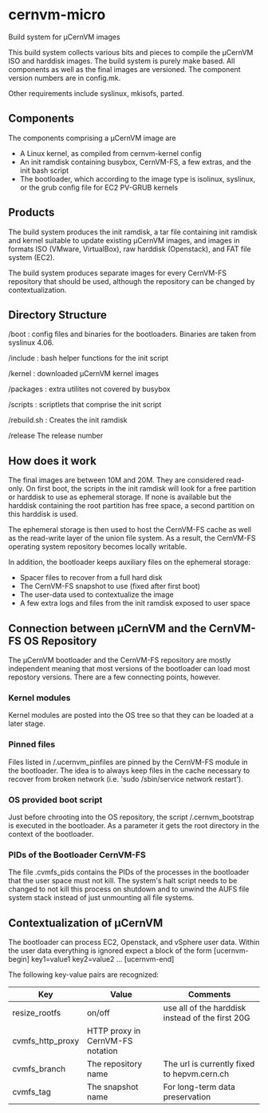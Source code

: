 cernvm-micro
============

Build system for µCernVM images

This build system collects various bits and pieces to compile the µCernVM
ISO and harddisk images.  The build system is purely make based.  All components
as well as the final images are versioned.  The component version numbers
are in config.mk.

Other requirements include syslinux, mkisofs, parted.


## Components

The components comprising a µCernVM image are
  * A Linux kernel, as compiled from cernvm-kernel config
  * An init ramdisk containing busybox, CernVM-FS, a few extras, and the init
  bash script
  * The bootloader, which according to the image type is isolinux, syslinux,
  or the grub config file for EC2 PV-GRUB kernels


## Products

The build system produces the init ramdisk, a tar file containing init ramdisk
and kernel suitable to update existing µCernVM images, and images in formats
ISO (VMware, VirtualBox), raw harddisk (Openstack), and FAT file system (EC2).

The build system produces separate images for every CernVM-FS repository that
should be used, although the repository can be changed by contextualization.


## Directory Structure

/boot
: config files and binaries for the bootloaders.  Binaries are taken from
syslinux 4.06.

/include
: bash helper functions for the init script

/kernel
: downloaded µCernVM kernel images

/packages
: extra utilites not covered by busybox

/scripts
: scriptlets that comprise the init script

/rebuild.sh
: Creates the init ramdisk

/release
The release number


## How does it work

The final images are between 10M and 20M.  They are considered read-only.
On first boot, the scripts in the init ramdisk will look for a free partition
or harddisk to use as ephemeral storage.  If none is available but the harddisk
containing the root partition has free space, a second partition on this
harddisk is used.

The ephemeral storage is then used to host the CernVM-FS cache as well as the
read-write layer of the union file system.  As a result, the CernVM-FS operating
system repository becomes locally writable.

In addition, the bootloader keeps auxiliary files on the ephemeral storage:
  * Spacer files to recover from a full hard disk
  * The CernVM-FS snapshot to use (fixed after first boot)
  * The user-data used to contextualize the image
  * A few extra logs and files from the init ramdisk exposed to user space


## Connection between µCernVM and the CernVM-FS OS Repository

The µCernVM bootloader and the CernVM-FS repository are mostly independent
meaning that most versions of the bootloader can load most repostory versions.
There are a few connecting points, however.

### Kernel modules
Kernel modules are posted into the OS tree
so that they can be loaded at a later stage.

### Pinned files
Files listed in /.ucernvm_pinfiles are pinned by the CernVM-FS module in the
bootloader.
The idea is to always keep files in the cache necessary to recover
from broken network (i.e. 'sudo /sbin/service network restart').

### OS provided boot script

Just before chrooting into the OS repository, the script /.cernvm_bootstrap
is executed in the bootloader.  As a parameter it gets the root directory in
the context of the bootloader.

### PIDs of the Bootloader CernVM-FS

The file .cvmfs_pids contains the PIDs of the processes in the bootloader that
the user space must not kill.  The system's halt script needs to be
changed to not kill this process on shutdown and
to unwind the AUFS file system stack instead of just unmounting all file systems.


## Contextualization of µCernVM

The bootloader can process EC2, Openstack, and vSphere user data.  Within the
user data everything is ignored expect a block of the form
    [ucernvm-begin]
    key1=value1
    key2=value2
    ...
    [ucernvm-end]

The following key-value pairs are recognized:

| Key             | Value                             | Comments                                         |
|-----------------|-----------------------------------|--------------------------------------------------|
|resize_rootfs    | on/off                            | use all of the harddisk instead of the first 20G |
|cvmfs_http_proxy | HTTP proxy in CernVM-FS notation  |                                                  |
|cvmfs_branch     | The repository name               | The url is currently fixed to hepvm.cern.ch      |
|cvmfs_tag        | The snapshot name                 | For long-term data preservation                  |
